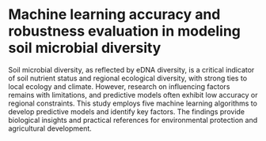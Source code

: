 # Machine learning accuracy and robustness evaluation in modeling soil microbial diversity
Soil microbial diversity, as reflected by eDNA diversity, is a critical indicator of soil nutrient status and regional ecological diversity, with strong ties to local ecology and climate. However, research on influencing factors remains with limitations, and predictive models often exhibit low accuracy or regional constraints. This study employs five machine learning algorithms to develop predictive models and identify key factors. The findings provide biological insights and practical references for environmental protection and agricultural development.
